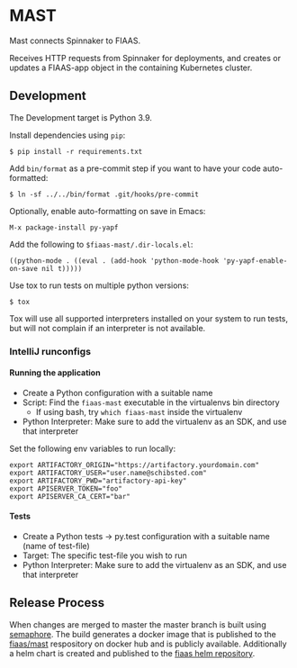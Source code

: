 <!--
Copyright 2017-2019 The FIAAS Authors

Licensed under the Apache License, Version 2.0 (the "License");
you may not use this file except in compliance with the License.
You may obtain a copy of the License at

     http://www.apache.org/licenses/LICENSE-2.0

Unless required by applicable law or agreed to in writing, software
distributed under the License is distributed on an "AS IS" BASIS,
WITHOUT WARRANTIES OR CONDITIONS OF ANY KIND, either express or implied.
See the License for the specific language governing permissions and
limitations under the License.
-->

# MAST

Mast connects Spinnaker to FIAAS.

Receives HTTP requests from Spinnaker for deployments, and creates or updates a FIAAS-app object in the containing
Kubernetes cluster.

Development
-----------

The Development target is Python 3.9.

Install dependencies using `pip`:

    $ pip install -r requirements.txt

Add `bin/format` as a pre-commit step if you want to have your code auto-formatted:

    $ ln -sf ../../bin/format .git/hooks/pre-commit

Optionally, enable auto-formatting on save in Emacs:

    M-x package-install py-yapf

Add the following to `$fiaas-mast/.dir-locals.el`:

    ((python-mode . ((eval . (add-hook 'python-mode-hook 'py-yapf-enable-on-save nil t)))))

Use tox to run tests on multiple python versions:

    $ tox

Tox will use all supported interpreters installed on your system to run tests, but will not complain if an interpreter
is not available.

### IntelliJ runconfigs

#### Running the application

* Create a Python configuration with a suitable name
* Script: Find the `fiaas-mast` executable in the virtualenvs bin directory
    * If using bash, try `which fiaas-mast` inside the virtualenv
* Python Interpreter: Make sure to add the virtualenv as an SDK, and use that interpreter

Set the following env variables to run locally:

```
export ARTIFACTORY_ORIGIN="https://artifactory.yourdomain.com"
export ARTIFACTORY_USER="user.name@schibsted.com"
export ARTIFACTORY_PWD="artifactory-api-key"
export APISERVER_TOKEN="foo"
export APISERVER_CA_CERT="bar"
```

#### Tests

* Create a Python tests -> py.test configuration with a suitable name (name of test-file)
* Target: The specific test-file you wish to run
* Python Interpreter: Make sure to add the virtualenv as an SDK, and use that interpreter

## Release Process

When changes are merged to master the master branch is built
using [semaphore](https://fiaas-svc.semaphoreci.com/projects/mast). The build generates a docker image that is published
to the [fiaas/mast](https://cloud.docker.com/u/fiaas/repository/docker/fiaas/mast) respository on docker hub and is
publicly available. Additionally a helm chart is created and published to
the [fiaas helm repository](https://github.com/fiaas/helm).
